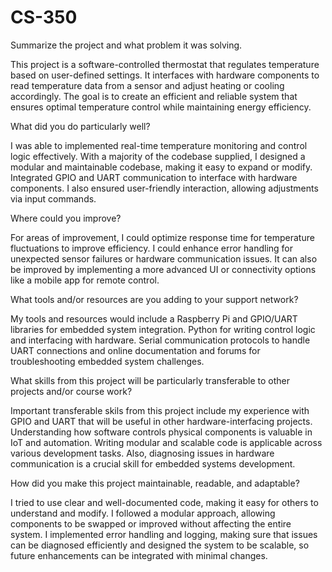 # CS-350

Summarize the project and what problem it was solving.

This project is a software-controlled thermostat that regulates temperature based on user-defined settings. It interfaces with hardware components to read temperature data from a sensor and adjust heating or cooling accordingly. The goal is to create an efficient and reliable system that ensures optimal temperature control while maintaining energy efficiency.

What did you do particularly well?

I was able to implemented real-time temperature monitoring and control logic effectively. With a majority of the codebase supplied, I designed a modular and maintainable codebase, making it easy to expand or modify. Integrated GPIO and UART communication to interface with hardware components. I also ensured user-friendly interaction, allowing adjustments via input commands.

Where could you improve?

For areas of improvement, I could optimize response time for temperature fluctuations to improve efficiency. I could enhance error handling for unexpected sensor failures or hardware communication issues. It can also be improved by implementing a more advanced UI or connectivity options like a mobile app for remote control.

What tools and/or resources are you adding to your support network?

My tools and resources would include a Raspberry Pi and GPIO/UART libraries for embedded system integration. Python for writing control logic and interfacing with hardware. Serial communication protocols to handle UART connections and online documentation and forums for troubleshooting embedded system challenges.

What skills from this project will be particularly transferable to other projects and/or course work?

Important transferable skils from this project include my experience with GPIO and UART that will be useful in other hardware-interfacing projects. Understanding how software controls physical components is valuable in IoT and automation. Writing modular and scalable code is applicable across various development tasks. Also, diagnosing issues in hardware communication is a crucial skill for embedded systems development.

How did you make this project maintainable, readable, and adaptable?

I tried to use clear and well-documented code, making it easy for others to understand and modify. I followed a modular approach, allowing components to be swapped or improved without affecting the entire system. I implemented error handling and logging, making sure that issues can be diagnosed efficiently and designed the system to be scalable, so future enhancements can be integrated with minimal changes.
